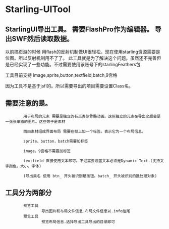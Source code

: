 Starling-UITool
===============

StarlingUI导出工具。 需要FlashPro作为编辑器。 导出SWF然后读取数据。
-----------------------------------------------------------

以前搞页游的时候 用flash的反射机制做UI很轻松。现在使用starling资源需要是位图。所以反射机制用不了了。
此工具就是为了解决这个问题。虽然还不完善但是已经实现了一些功能。不过需要使用该账号下的starlingFeathers包.

工具目前支持
image,sprite,button,textfield,batch,9宫格

因为工具不是基于jsfl的。所以需要导出的项目需要设置Class名。

需要注意的是。
-----------
			用于布局的元素 需要是独立的有点类似骨骼动画。这些独立的元素在导出之后会是一张张单独的图片。这些等于是素材
			
			而由素材组成界面布局 需要在帧上加一个标签。表示它为一个布局信息。
			
			sprite，button，batch需要加标签
			
			image，9宫格不需要加标签
			
			textfield 直接使用文本即可。不过需要设置文本必须是Dynamic Text.(支持文字颜色。大小，字体)
			
			(导出类名 使用 btn_ 开头被识别是按钮。batch_ 开头被识别的批处理对象)
			
工具分为两部分
------------
			预览工具
					导出图片和布局文件信息.布局文件信息以.info结尾
			预览工具
					预览布局信息.选择导出工具导出的目录即可